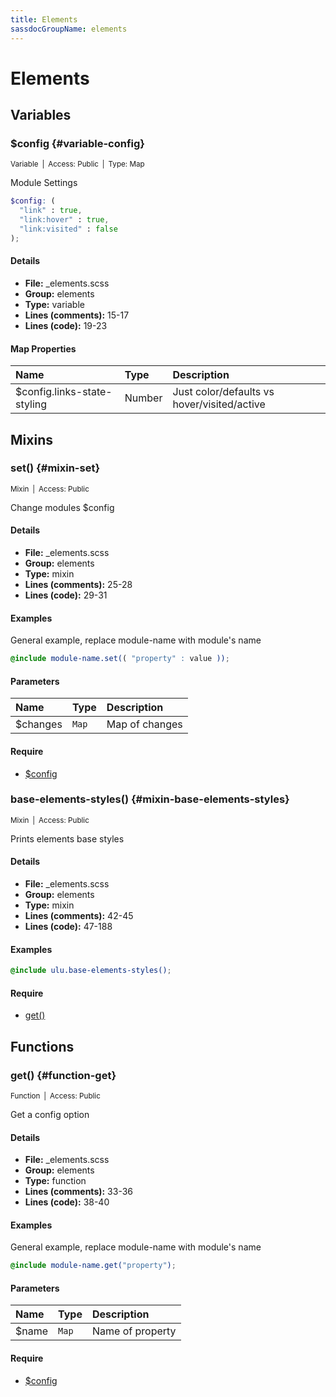 ```yaml
---
title: Elements
sassdocGroupName: elements
---
```



# Elements





## Variables




###  $config {#variable-config} 

<small>Variable&ensp;|&ensp;Access: Public&ensp;|&ensp;Type: Map</small>

  

Module Settings
    
    

``` scss
$config: (
  "link" : true,
  "link:hover" : true,
  "link:visited" : false
);
```
  

#### Details

- **File:** _elements.scss
- **Group:** elements
- **Type:** variable
- **Lines (comments):** 15-17
- **Lines (code):** 19-23
    
    

#### Map Properties


|Name|Type|Description|
|:--|:--|:--|
|$config.links-state-styling|Number|Just color/defaults vs hover/visited/active|

    
  

## Mixins




###  set() {#mixin-set} 

<small>Mixin&ensp;|&ensp;Access: Public</small>

  

Change modules $config
    
    

#### Details

- **File:** _elements.scss
- **Group:** elements
- **Type:** mixin
- **Lines (comments):** 25-28
- **Lines (code):** 29-31
    
    

#### Examples

General example, replace module-name with module's name      


``` scss
@include module-name.set(( "property" : value ));
```
  

      

#### Parameters


|Name|Type|Description|
|:--|:--|:--|
|$changes|`Map`|Map of changes|

    

#### Require

- [$config](/api/sass/base/elements/#variable-config)
  


###  base-elements-styles() {#mixin-base-elements-styles} 

<small>Mixin&ensp;|&ensp;Access: Public</small>

  

Prints elements base styles
    
    

#### Details

- **File:** _elements.scss
- **Group:** elements
- **Type:** mixin
- **Lines (comments):** 42-45
- **Lines (code):** 47-188
    
    

#### Examples

      


``` scss
@include ulu.base-elements-styles();
```
  

      

#### Require

- [get()](/api/sass/base/elements/#function-get)
  
  

## Functions




###  get() {#function-get} 

<small>Function&ensp;|&ensp;Access: Public</small>

  

Get a config option
    
    

#### Details

- **File:** _elements.scss
- **Group:** elements
- **Type:** function
- **Lines (comments):** 33-36
- **Lines (code):** 38-40
    
    

#### Examples

General example, replace module-name with module's name      


``` scss
@include module-name.get("property");
```
  

      

#### Parameters


|Name|Type|Description|
|:--|:--|:--|
|$name|`Map`|Name of property|

    

#### Require

- [$config](/api/sass/base/elements/#variable-config)
  
  
  
